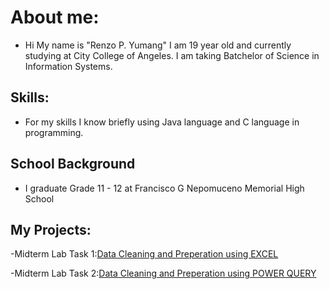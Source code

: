 # About me:
- Hi My name is "Renzo P. Yumang" I am 19 year old and currently studying at City College of Angeles. I am taking Batchelor of Science in Information Systems.

## Skills:
- For my skills I know briefly using Java language and C language in programming.

## School Background
- I graduate Grade 11 - 12 at Francisco G Nepomuceno Memorial High School

## My Projects:
-Midterm Lab Task 1:[Data Cleaning and Preperation using EXCEL](Midterm%20Lab%20Task/README.md) 

-Midterm Lab Task 2:[Data Cleaning and Preperation using POWER QUERY](Midterm%20Lab%20Task2/README.md)
